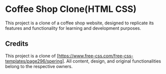 # Coffee Shop Clone(HTML CSS)

This project is a clone of a coffee shop website, designed to replicate its features and functionality for learning and development purposes.

## Credits
This project is a clone of [https://www.free-css.com/free-css-templates/page296/spering]. All content, design, and original functionalities belong to the respective owners.
